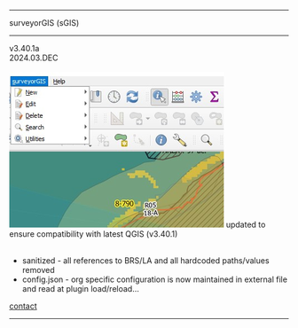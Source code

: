 <hr>surveyorGIS (sGIS)<hr>
v3.40.1a <br>
2024.03.DEC<br><br>
<img src="./images/sgisSnap.jpg">
updated to ensure compatibility with latest QGIS (v3.40.1)<br><br>
<ul>
<li>sanitized - all references to BRS/LA and all hardcoded paths/values removed</li>
<li>config.json - org specific configuration is now maintained in external file and read at plugin load/reload...</ul>
<a href=mailto:t.schmaltz@brsmaine.com>contact</a>
<hr>

